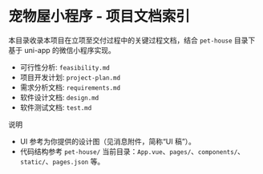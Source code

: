 # 宠物屋小程序 - 项目文档索引

本目录收录本项目在立项至交付过程中的关键过程文档，结合 `pet-house` 目录下基于 uni-app 的微信小程序实现。

- 可行性分析: `feasibility.md`
- 项目开发计划: `project-plan.md`
- 需求分析文档: `requirements.md`
- 软件设计文档: `design.md`
- 软件测试文档: `test.md`

说明

- UI 参考为你提供的设计图（见消息附件，简称“UI 稿”）。
- 代码结构参考 `pet-house/` 当前目录：`App.vue`、`pages/`、`components/`、`static/`、`pages.json` 等。



